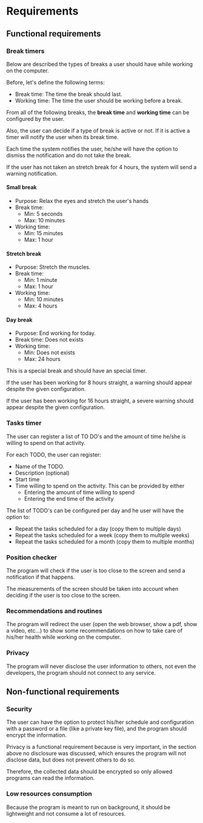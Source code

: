 <!--
Copyright (c) 2020. Benjamín Antonio Velasco Guzmán
Author: Benjamín Antonio Velasco Guzmán <9benjaminguzman@gmail.com>

This program is free software: you can redistribute it and/or modify
it under the terms of the GNU General Public License as published by
the Free Software Foundation, either version 3 of the License, or
(at your option) any later version.

This program is distributed in the hope that it will be useful,
but WITHOUT ANY WARRANTY; without even the implied warranty of
MERCHANTABILITY or FITNESS FOR A PARTICULAR PURPOSE.  See the
GNU General Public License for more details.

You should have received a copy of the GNU General Public License
along with this program.  If not, see <http://www.gnu.org/licenses/>.
-->
# Requirements

## Functional requirements

### Break timers

Below are described the types of breaks a user should have while working on the computer.

Before, let's define the following terms:

- Break time: The time the break should last.
- Working time: The time the user should be working before a break.

From all of the following breaks, the **break time** and **working time** can be configured by the user.

Also, the user can decide if a type of break is active or not. If it is active a timer will notify the user when its break time.

Each time the system notifies the user, he/she will have the option to dismiss the notification and do not take the break.

If the user has not taken an stretch break for 4 hours, the system will send a warning notification.

#### Small break

- Purpose: Relax the eyes and stretch the user's hands
- Break time:
  + Min: 5 seconds
  + Max: 10 minutes
- Working time:
  + Min: 15 minutes
  + Max: 1 hour

#### Stretch break

- Purpose: Stretch the muscles.
- Break time:
  + Min: 1 minute
  + Max: 1 hour
- Working time:
  + Min: 10 minutes
  + Max: 4 hours

#### Day break

- Purpose: End working for today.
- Break time: Does not exists
- Working time:
  + Min: Does not exists
  + Max: 24 hours

This is a special break and should have an special timer.

If the user has been working for 8 hours straight, a warning should appear despite the given configuration.

If the user has been working for 16 hours straight, a severe warning should appear despite the given configuration.

### Tasks timer

The user can register a list of TO DO's and the amount of time he/she is willing to spend on that activity.

For each TODO, the user can register:

- Name of the TODO.
- Description (optional)
- Start time
- Time willing to spend on the activity. This can be provided by either
  + Entering the amount of time willing to spend
  + Entering the end time of the activity

The list of TODO's can be configured per day and he user will have the option to:

- Repeat the tasks scheduled for a day (copy them to multiple days)
- Repeat the tasks scheduled for a week (copy them to multiple weeks)
- Repeat the tasks scheduled for a month (copy them to multiple months)

### Position checker

The program will check if the user is too close to the screen and send a notification if that happens.

The measurements of the screen should be taken into account when deciding if the user is too close to the screen.

### Recommendations and routines

The program will redirect the user (open the web browser, show a pdf, show a video, etc...) to show some recommendations on how to take care of his/her health while working on the computer.

### Privacy

The program will never disclose the user information to others, not even the developers, the program should not connect to any service.

## Non-functional requirements

### Security

The user can have the option to protect his/her schedule and configuration with a password or a file (like a private key file), and the program should encrypt the information.

Privacy is a functional requirement because is very important, in the section above no disclosure was discussed, which ensures the program will not disclose data, but does not prevent others to do so.

Therefore, the collected data should be encrypted so only allowed programs can read the information.

### Low resources consumption

Because the program is meant to run on background, it should be lightweight and not consume a lot of resources.


